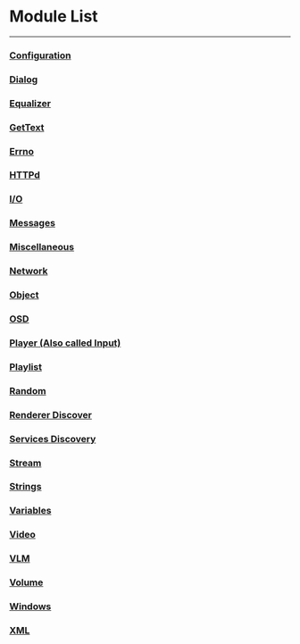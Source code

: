 # Module List
----
### [Configuration](https://verghost.com/vlc-lua-docs/m/config)
### [Dialog](https://verghost.com/vlc-lua-docs/m/dialog)
### [Equalizer](https://verghost.com/vlc-lua-docs/m/equalizer)
### [GetText](https://verghost.com/vlc-lua-docs/m/gettext)
### [Errno](https://verghost.com/vlc-lua-docs/m/errno)
### [HTTPd](https://verghost.com/vlc-lua-docs/m/httpd)
### [I/O](https://verghost.com/vlc-lua-docs/m/io)
### [Messages](https://verghost.com/vlc-lua-docs/m/msg)
### [Miscellaneous](https://verghost.com/vlc-lua-docs/m/misc)
### [Network](https://verghost.com/vlc-lua-docs/m/net)
### [Object](https://verghost.com/vlc-lua-docs/m/object)
### [OSD](https://verghost.com/vlc-lua-docs/m/osd)
### [Player (Also called Input)](https://verghost.com/vlc-lua-docs/m/player)
### [Playlist](https://verghost.com/vlc-lua-docs/m/playlist)
### [Random](https://verghost.com/vlc-lua-docs/m/rand)
### [Renderer Discover]()
### [Services Discovery](https://verghost.com/vlc-lua-docs/m/sd)
### [Stream](https://verghost.com/vlc-lua-docs/m/stream)
### [Strings](https://verghost.com/vlc-lua-docs/m/strings)
### [Variables](https://verghost.com/vlc-lua-docs/m/var)
### [Video](https://verghost.com/vlc-lua-docs/m/video)
### [VLM](https://verghost.com/vlc-lua-docs/m/vlm)
### [Volume](https://verghost.com/vlc-lua-docs/m/volume)
### [Windows](https://verghost.com/vlc-lua-docs/m/win)
### [XML](https://verghost.com/vlc-lua-docs/m/xml)

